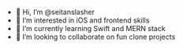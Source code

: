 - 👋 Hi, I’m @seitanslasher
- 👀 I’m interested in iOS and frontend skills
- 🌱 I’m currently learning Swift and MERN stack
- 💞️ I’m looking to collaborate on fun clone projects

<!---
seitanslasher/seitanslasher is a ✨ special ✨ repository because its `README.md` (this file) appears on your GitHub profile.
You can click the Preview link to take a look at your changes.
--->
